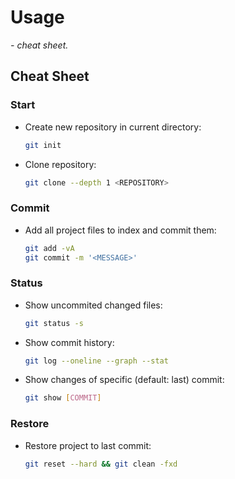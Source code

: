 # Usage

*- cheat sheet.*

## Cheat Sheet

### Start

- Create new repository in current directory:
    ```sh
    git init
    ```
- Clone repository:
    ```sh
    git clone --depth 1 <REPOSITORY>
    ```

### Commit

- Add all project files to index and commit them:
    ```sh
    git add -vA
    git commit -m '<MESSAGE>'
    ```

### Status

- Show uncommited changed files:
    ```sh
    git status -s
    ```
- Show commit history:
    ```sh
    git log --oneline --graph --stat
    ```
- Show changes of specific (default: last) commit:
    ```sh
    git show [COMMIT]
    ```

### Restore

- Restore project to last commit:
    ```sh
    git reset --hard && git clean -fxd
    ```

